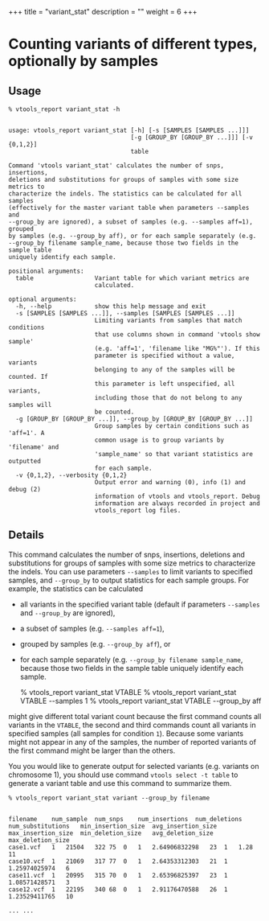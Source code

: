
+++
title = "variant_stat"
description = ""
weight = 6
+++



# Counting variants of different types, optionally by samples



## Usage

    % vtools_report variant_stat -h
    

    usage: vtools_report variant_stat [-h] [-s [SAMPLES [SAMPLES ...]]]
                                      [-g [GROUP_BY [GROUP_BY ...]]] [-v {0,1,2}]
                                      table
    
    Command 'vtools variant_stat' calculates the number of snps, insertions,
    deletions and substitutions for groups of samples with some size metrics to
    characterize the indels. The statistics can be calculated for all samples
    (effectively for the master variant table when parameters --samples and
    --group_by are ignored), a subset of samples (e.g. --samples aff=1), grouped
    by samples (e.g. --group_by aff), or for each sample separately (e.g.
    --group_by filename sample_name, because those two fields in the sample table
    uniquely identify each sample.
    
    positional arguments:
      table                 Variant table for which variant metrics are
                            calculated.
    
    optional arguments:
      -h, --help            show this help message and exit
      -s [SAMPLES [SAMPLES ...]], --samples [SAMPLES [SAMPLES ...]]
                            Limiting variants from samples that match conditions
                            that use columns shown in command 'vtools show sample'
                            (e.g. 'aff=1', 'filename like "MG%"'). If this
                            parameter is specified without a value, variants
                            belonging to any of the samples will be counted. If
                            this parameter is left unspecified, all variants,
                            including those that do not belong to any samples will
                            be counted.
      -g [GROUP_BY [GROUP_BY ...]], --group_by [GROUP_BY [GROUP_BY ...]]
                            Group samples by certain conditions such as 'aff=1'. A
                            common usage is to group variants by 'filename' and
                            'sample_name' so that variant statistics are outputted
                            for each sample.
      -v {0,1,2}, --verbosity {0,1,2}
                            Output error and warning (0), info (1) and debug (2)
                            information of vtools and vtools_report. Debug
                            information are always recorded in project and
                            vtools_report log files.
    



## Details

This command calculates the number of snps, insertions, deletions and substitutions for groups of samples with some size metrics to characterize the indels. You can use parameters `--samples` to limit variants to specified samples, and `--group_by` to output statistics for each sample groups. For example, the statistics can be calculated 

*   all variants in the specified variant table (default if parameters `--samples` and `--group_by` are ignored), 
*   a subset of samples (e.g. `--samples aff=1`), 
*   grouped by samples (e.g. `--group_by aff`), or 
*   for each sample separately (e.g. `--group_by filename sample_name`, because those two fields in the sample table uniquely identify each sample. 



    % vtools_report variant_stat VTABLE
    % vtools_report variant_stat VTABLE --samples 1
    % vtools_report variant_stat VTABLE --group_by aff
    

might give different total variant count because the first command counts all variants in the `VTABLE`, the second and third commands count all variants in specified samples (all samples for condition `1`). Because some variants might not appear in any of the samples, the number of reported variants of the first command might be larger than the others. 

You you would like to generate output for selected variants (e.g. variants on chromosome 1), you should use command `vtools select -t table` to generate a variant table and use this command to summarize them. 



    % vtools_report variant_stat variant --group_by filename
    

    filename	num_sample	num_snps	num_insertions	num_deletions	num_substitutions	min_insertion_size	avg_insertion_size	max_insertion_size	min_deletion_size	avg_deletion_size	max_deletion_size
    case1.vcf	1	21504	322	75	0	1	2.64906832298	23	1	1.28	11
    case10.vcf	1	21069	317	77	0	1	2.64353312303	21	1	1.25974025974	6
    case11.vcf	1	20995	315	70	0	1	2.65396825397	23	1	1.08571428571	3
    case12.vcf	1	22195	340	68	0	1	2.91176470588	26	1	1.23529411765	10
    
    ... ...